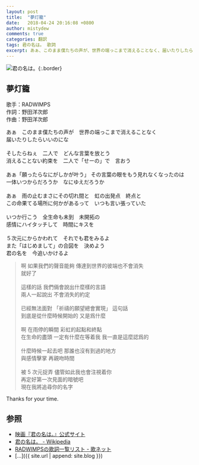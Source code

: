 ```yaml
---
layout: post
title:  "夢灯籠"
date:   2018-04-24 20:16:08 +0800
author: mistydew
comments: true
categories: 翻訳
tags: 君の名は。 歌詞
excerpt: あぁ、このまま僕たちの声が、世界の端っこまで消えることなく、届いたりしたらいいのにな。
---
```

![君の名は。](https://raw.githubusercontent.com/mistydew/cover/master/misc/君の名は。.jpg){:.border}

## 夢灯籠

歌手：RADWIMPS<br>
作詞：野田洋次郎<br>
作曲：野田洋次郎

<div class="lyric-original">
<p>
あぁ　このまま僕たちの声が　世界の端っこまで消えることなく<br>
届いたりしたらいいのにな<br>
<br>
そしたらねぇ　二人で　どんな言葉を放とう<br>
消えることない約束を　二人で「せーの」で　言おう<br>
<br>
あぁ「願ったらなにがしかが叶う」 その言葉の眼をもう見れなくなったのは<br>
一体いつからだろうか　なにゆえだろうか<br>
<br>
あぁ　雨の止むまさにその切れ間と　虹の出発点　終点と<br>
この命果てる場所に何かがあるって　いつも言い張っていた<br>
<br>
いつか行こう　全生命も未到　未開拓の<br>
感情にハイタッチして　時間にキスを<br>
<br>
５次元にからかわれて　それでも君をみるよ<br>
また「はじめまして」の合図を　決めよう<br>
君の名を　今追いかけるよ
</p>
</div>

<div class="lyric-translation">
<blockquote>
啊 如果我們的聲音能夠 傳達到世界的彼端也不會消失<br>
就好了<br>
<br>
這樣的話 我們倆會說出什麼樣的言語<br>
兩人一起說出 不會消失的約定<br>
<br>
已經無法面對 「祈禱的願望總會實現」 這句話<br>
到底是從什麼時候開始的 又是爲什麼<br>
<br>
啊 在雨停的瞬間 彩虹的起點和終點<br>
在生命的盡頭 一定有什麼在等着我 我一直是這麼認爲的<br>
<br>
什麼時候一起去吧 那誰也沒有到過的地方<br>
與感情擊掌 再親吻時間<br>
<br>
被 5 次元捉弄 儘管如此我也會注視着你<br>
再定好第一次見面的暗號吧<br>
現在我將追尋你的名字
</blockquote>
</div>

Thanks for your time.

## 参照
* [映画『君の名は。』公式サイト](http://www.kiminona.com)
* [君の名は。 - Wikipedia](https://ja.wikipedia.org/wiki/君の名は。)
* [RADWIMPSの歌詞一覧リスト - 歌ネット](https://www.uta-net.com/artist/4082)
* [...]({{ site.url | append: site.blog }})
